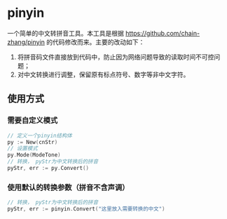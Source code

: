 # pinyin

一个简单的中文转拼音工具。本工具是根据 https://github.com/chain-zhang/pinyin 的代码修改而来。主要的改动如下：

1. 将拼音码文件直接放到代码中，防止因为网络问题导致的读取时间不可控问题；
2. 对中文转换进行调整，保留原有标点符号、数字等非中文字符。


## 使用方式

### 需要自定义模式
```go
// 定义一个pinyin结构体
py := New(cnStr)
// 设置模式
py.Mode(ModeTone)
// 转换， pyStr为中文转换后的拼音
pyStr, err := py.Convert()
```

### 使用默认的转换参数（拼音不含声调）
```go
// 转换， pyStr为中文转换后的拼音
pyStr, err := pinyin.Convert("这里放入需要转换的中文")
```